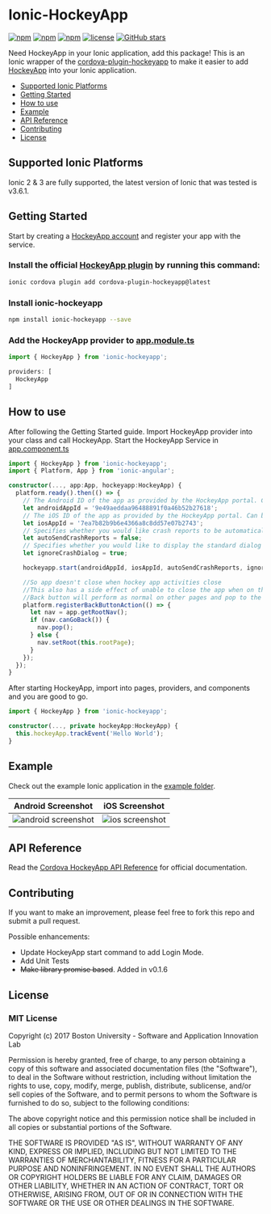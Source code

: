 # Ionic-HockeyApp
[![npm](https://img.shields.io/npm/v/ionic-hockeyapp.svg)](https://www.npmjs.com/package/ionic-hockeyapp)
[![npm](https://img.shields.io/npm/dm/ionic-hockeyapp.svg)](https://nodei.co/npm/ionic-hockeyapp/)
[![npm](https://img.shields.io/npm/dt/ionic-hockeyapp.svg)](https://nodei.co/npm/ionic-hockeyapp/)
[![license](https://img.shields.io/npm/l/ionic-hockeyapp.svg)](https://github.com/hicsail/ionic-hockeyapp/blob/master/LICENSE)
[![GitHub stars](https://img.shields.io/github/stars/hicsail/ionic-hockeyapp.svg?style=social&label=Star)](https://github.com/hicsail/ionic-hockeyapp)

Need HockeyApp in your Ionic application, add this package!
This is an Ionic wrapper of the [cordova-plugin-hockeyapp](https://github.com/bitstadium/HockeySDK-Cordova) to make it easier to add [HockeyApp](http://hockeyapp.net/) into your Ionic application.


- [Supported Ionic Platforms](#supported-ionic-platforms)
- [Getting Started](#getting-started)
- [How to use](#how-to-use)
- [Example](#example)
- [API Reference](#api-reference)
- [Contributing](#contributing)
- [License](#license)

## Supported Ionic Platforms
Ionic 2 & 3 are fully supported, the latest version of Ionic that was tested is v3.6.1.

## Getting Started
Start by creating a [HockeyApp account](http://hockeyapp.net/) and register your app with the service.

### Install the official [HockeyApp plugin](https://github.com/bitstadium/HockeySDK-Cordova) by running this command:
```bash
ionic cordova plugin add cordova-plugin-hockeyapp@latest
```

### Install ionic-hockeyapp
```bash
npm install ionic-hockeyapp --save
```

### Add the HockeyApp provider to [app.module.ts](https://github.com/hicsail/ionic-hockeyapp/blob/master/example/src/app/app.module.ts)
```ts
import { HockeyApp } from 'ionic-hockeyapp';

providers: [
  HockeyApp
]
```

## How to use

After following the Getting Started guide. Import HockeyApp provider into your class and call HockeyApp.
Start the HockeyApp Service in [app.component.ts](https://github.com/hicsail/ionic-hockeyapp/blob/master/example/src/app/app.component.ts)
```ts
import { HockeyApp } from 'ionic-hockeyapp';
import { Platform, App } from 'ionic-angular';

constructor(..., app:App, hockeyapp:HockeyApp) {
  platform.ready().then(() => {
    // The Android ID of the app as provided by the HockeyApp portal. Can be null if for iOS only.
    let androidAppId = '9e49aeddaa96488891f0a46b52b27618';
    // The iOS ID of the app as provided by the HockeyApp portal. Can be null if for android only.
    let iosAppId = '7ea7b82b9b6e4366a8c8dd57e07b2743';
    // Specifies whether you would like crash reports to be automatically sent to the HockeyApp server when the end user restarts the app.
    let autoSendCrashReports = false;
    // Specifies whether you would like to display the standard dialog when the app is about to crash. This parameter is only relevant on Android.
    let ignoreCrashDialog = true;

    hockeyapp.start(androidAppId, iosAppId, autoSendCrashReports, ignoreCrashDialog);

    //So app doesn't close when hockey app activities close
    //This also has a side effect of unable to close the app when on the rootPage and using the back button.
    //Back button will perform as normal on other pages and pop to the previous page.
    platform.registerBackButtonAction(() => {
      let nav = app.getRootNav();
      if (nav.canGoBack()) {
        nav.pop();
      } else {
        nav.setRoot(this.rootPage);
      }
    });
  });
}
```

After starting HockeyApp, import into pages, providers, and components and you are good to go.

```ts
import { HockeyApp } from 'ionic-hockeyapp';

constructor(..., private hockeyApp:HockeyApp) {
  this.hockeyApp.trackEvent('Hello World');
}
```

## Example
Check out the example Ionic application in the [example folder](https://github.com/hicsail/ionic-hockeyapp/tree/master/example).

Android Screenshot | iOS Screenshot
:-------------------------:|:-------------------------:
![android screenshot](https://cloud.githubusercontent.com/assets/864507/25199180/eb55e0f4-2517-11e7-9c34-c720004532eb.png)  |  ![ios screenshot](https://cloud.githubusercontent.com/assets/864507/25199222/0fc8a110-2518-11e7-9d6a-b48cdab500e7.png)

## API Reference
Read the [Cordova HockeyApp API Reference](https://github.com/bitstadium/HockeySDK-Cordova#api-reference) for official documentation.

## Contributing
If you want to make an improvement, please feel free to fork this repo and submit a pull request.

Possible enhancements:
- Update HockeyApp start command to add Login Mode.
- Add Unit Tests
- ~~Make library promise based~~. Added in v0.1.6


## License

### MIT License

Copyright (c) 2017 Boston University - Software and Application Innovation Lab

Permission is hereby granted, free of charge, to any person obtaining a copy
of this software and associated documentation files (the "Software"), to deal
in the Software without restriction, including without limitation the rights
to use, copy, modify, merge, publish, distribute, sublicense, and/or sell
copies of the Software, and to permit persons to whom the Software is
furnished to do so, subject to the following conditions:

The above copyright notice and this permission notice shall be included in all
copies or substantial portions of the Software.

THE SOFTWARE IS PROVIDED "AS IS", WITHOUT WARRANTY OF ANY KIND, EXPRESS OR
IMPLIED, INCLUDING BUT NOT LIMITED TO THE WARRANTIES OF MERCHANTABILITY,
FITNESS FOR A PARTICULAR PURPOSE AND NONINFRINGEMENT. IN NO EVENT SHALL THE
AUTHORS OR COPYRIGHT HOLDERS BE LIABLE FOR ANY CLAIM, DAMAGES OR OTHER
LIABILITY, WHETHER IN AN ACTION OF CONTRACT, TORT OR OTHERWISE, ARISING FROM,
OUT OF OR IN CONNECTION WITH THE SOFTWARE OR THE USE OR OTHER DEALINGS IN THE
SOFTWARE.
